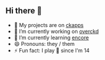## Hi there 👋

- 🚀 My projects are on [ckapps](https://github.com/ckapps)
- 🔭 I’m currently working on [overckd](https://github.com/ckapps/overckd)
- 🌱 I’m currently learning [encore](https://encore.dev)
- 😄 Pronouns: they / them
- ⚡ Fun fact: I play 🎸 since I'm 14

<!--
- 🔭 I’m currently working on ...
- 🌱 I’m currently learning ...
- 👯 I’m looking to collaborate on ...
- 🤔 I’m looking for help with ...
- 💬 Ask me about ...
- 📫 How to reach me: ...
- 😄 Pronouns: ...
- ⚡ Fun fact: ...
-->
